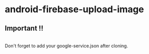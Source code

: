 # android-firebase-upload-image
<h2>Important !!</h2><br>
Don't forget to add your google-service.json after cloning.
